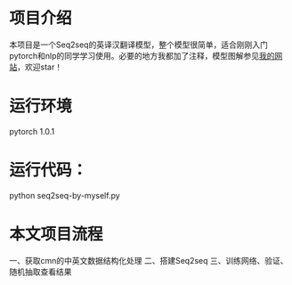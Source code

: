 # 项目介绍
本项目是一个Seq2seq的英译汉翻译模型，整个模型很简单，适合刚刚入门pytorch和nlp的同学学习使用。必要的地方我都加了注释，模型图解参见[我的网站](http://www.big-what-ever.cn/index.php/2020/06/10/%e5%9b%be%e8%a7%a3seq2seq-attention%e6%a8%a1%e5%9e%8b/)，欢迎star！

# 运行环境
pytorch 1.0.1

# 运行代码：
python seq2seq-by-myself.py

# 本文项目流程
一、获取cmn的中英文数据结构化处理
二、搭建Seq2seq
三、训练网络、验证、随机抽取查看结果
